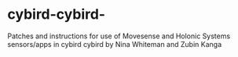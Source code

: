 # cybird-cybird-
Patches and instructions for use of Movesense and Holonic Systems sensors/apps in cybird cybird by Nina Whiteman and Zubin Kanga
